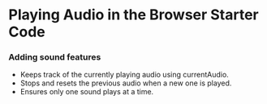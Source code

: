 # Playing Audio in the Browser Starter Code

### Adding sound features 
- Keeps track of the currently playing audio using currentAudio.
- Stops and resets the previous audio when a new one is played.
- Ensures only one sound plays at a time.